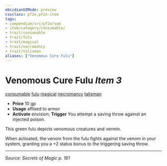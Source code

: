 ```yaml
---
obsidianUIMode: preview
cssclass: pf2e,pf2e-item
tags:
- compendium/src/pf2e/som
- item/category/consumable/
- trait/consumable
- trait/fulu
- trait/magical
- trait/necromancy
- trait/talisman
aliases: ["Venomous Cure Fulu"]
---
```

# Venomous Cure Fulu *Item 3*  
[consumable](consumable.md "Consumable Item Trait")  [fulu](fulu-som.md "Fulu Item Trait")  [magical](magical.md "Magical Item Trait")  [necromancy](necromancy.md "Necromancy School Trait")  [talisman](talisman.md "Talisman Item Trait")  

- **Price** 10 gp
- **Usage** affixed to armor
- **Activate** envision; **Trigger** You attempt a saving throw against an injected poison.

This green fulu depicts venomous creatures and vermin.

When activated, the venom from the fulu fights against the venom in your system, granting you a +2 status bonus to the triggering saving throw.


---
*Source: Secrets of Magic p. 161*